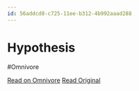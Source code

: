 ```yaml
---
id: 56addcd8-c725-11ee-b312-4b992aaad288
---
```


# Hypothesis
#Omnivore

[Read on Omnivore](https://omnivore.app/me/hypothesis-18d8cfc6509)
[Read Original](https://hypothes.is/a/r0nKPMcbEe6_eKdwiUwcbQ)

